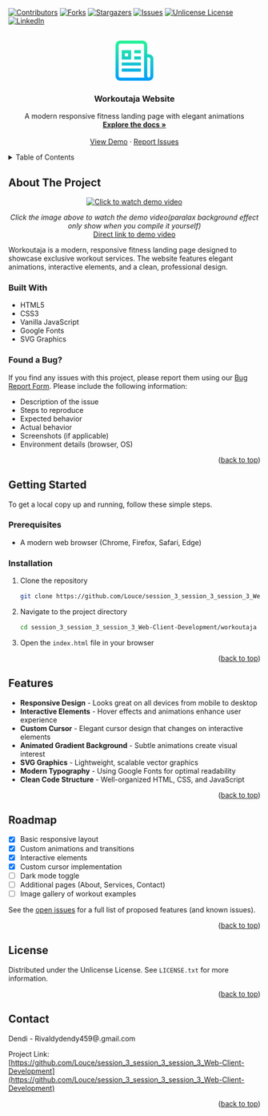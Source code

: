 <a id="readme-top"></a>


[![Contributors][contributors-shield]][contributors-url]
[![Forks][forks-shield]][forks-url]
[![Stargazers][stars-shield]][stars-url]
[![Issues][issues-shield]][issues-url]
[![Unlicense License][license-shield]][license-url]
[![LinkedIn][linkedin-shield]][linkedin-url]



<!-- PROJECT LOGO -->
<br />
<div align="center">
  <a href="https://github.com/Louce/session_3_session_3_session_3_Web-Client-Development">
    <img src="workoutaja/images/logo.png" alt="Logo" width="80" height="80">
  </a>

  <h3 align="center">Workoutaja Website</h3>

  <p align="center">
    A modern responsive fitness landing page with elegant animations
    <br />
    <a href="https://github.com/Louce/session_3_session_3_session_3_Web-Client-Development"><strong>Explore the docs »</strong></a>
    <br />
    <br />
    <a href="https://github.com/Louce/session_3_session_3_session_3_Web-Client-Development">View Demo</a>
    &middot;
    <a href="https://github.com/Louce/session_3_session_3_session_3_Web-Client-Development/issues/new?assignees=&labels=bug&title=Bug%3A+">Report Issues</a>
  </p>
</div>



<!-- TABLE OF CONTENTS -->
<details>
  <summary>Table of Contents</summary>
  <ol>
    <li>
      <a href="#about-the-project">About The Project</a>
      <ul>
        <li><a href="#built-with">Built With</a></li>
      </ul>
    </li>
    <li>
      <a href="#getting-started">Getting Started</a>
      <ul>
        <li><a href="#prerequisites">Prerequisites</a></li>
        <li><a href="#installation">Installation</a></li>
      </ul>
    </li>
    <li><a href="#features">Features</a></li>
    <li><a href="#roadmap">Roadmap</a></li>
    <li><a href="#license">License</a></li>
    <li><a href="#contact">Contact</a></li>
  </ol>
</details>



<!-- ABOUT THE PROJECT -->
## About The Project

<div align="center">
  <a href="workoutaja/Demo/DEMO.mp4">
    <img src="workoutaja/images/demo-preview.gif" alt="Click to watch demo video" width="800">
  </a>
  <p>
    <em>Click the image above to watch the demo video(paralax background effect only show when you compile it yourself)</em><br>
    <a href="workoutaja/Demo/DEMO.mp4">Direct link to demo video</a>
  </p>
</div>

Workoutaja is a modern, responsive fitness landing page designed to showcase exclusive workout services. The website features elegant animations, interactive elements, and a clean, professional design.

### Built With

* HTML5
* CSS3
* Vanilla JavaScript
* Google Fonts
* SVG Graphics

### Found a Bug?
If you find any issues with this project, please report them using our [Bug Report Form](https://github.com/Louce/session_3_session_3_session_3_Web-Client-Development/issues/new?assignees=&labels=bug&title=Bug%3A+). Please include the following information:
- Description of the issue
- Steps to reproduce
- Expected behavior
- Actual behavior
- Screenshots (if applicable)
- Environment details (browser, OS)

<p align="right">(<a href="#readme-top">back to top</a>)</p>


<!-- GETTING STARTED -->
## Getting Started

To get a local copy up and running, follow these simple steps.

### Prerequisites

* A modern web browser (Chrome, Firefox, Safari, Edge)

### Installation

1. Clone the repository
   ```sh
   git clone https://github.com/Louce/session_3_session_3_session_3_Web-Client-Development.git
   ```
2. Navigate to the project directory
   ```sh
   cd session_3_session_3_session_3_Web-Client-Development/workoutaja
   ```
3. Open the `index.html` file in your browser

<p align="right">(<a href="#readme-top">back to top</a>)</p>

<!-- FEATURES -->
## Features

* **Responsive Design** - Looks great on all devices from mobile to desktop
* **Interactive Elements** - Hover effects and animations enhance user experience
* **Custom Cursor** - Elegant cursor design that changes on interactive elements
* **Animated Gradient Background** - Subtle animations create visual interest
* **SVG Graphics** - Lightweight, scalable vector graphics
* **Modern Typography** - Using Google Fonts for optimal readability
* **Clean Code Structure** - Well-organized HTML, CSS, and JavaScript

<p align="right">(<a href="#readme-top">back to top</a>)</p>

<!-- ROADMAP -->
## Roadmap

- [x] Basic responsive layout
- [x] Custom animations and transitions
- [x] Interactive elements
- [x] Custom cursor implementation
- [ ] Dark mode toggle
- [ ] Additional pages (About, Services, Contact)
- [ ] Image gallery of workout examples

See the [open issues](https://github.com/Louce/session_3_session_3_session_3_Web-Client-Development/issues) for a full list of proposed features (and known issues).

<p align="right">(<a href="#readme-top">back to top</a>)</p>




<!-- LICENSE -->
## License

Distributed under the Unlicense License. See `LICENSE.txt` for more information.

<p align="right">(<a href="#readme-top">back to top</a>)</p>



<!-- CONTACT -->
## Contact

Dendi - Rivaldydendy459@.gmail.com

Project Link: [https://github.com/Louce/session_3_session_3_session_3_Web-Client-Development](https://github.com/Louce/session_3_session_3_session_3_Web-Client-Development)

<p align="right">(<a href="#readme-top">back to top</a>)</p>



<!-- MARKDOWN LINKS & IMAGES -->
<!-- https://www.markdownguide.org/basic-syntax/#reference-style-links -->
[contributors-shield]: https://img.shields.io/github/contributors/Louce/session_3_session_3_session_3_Web-Client-Development.svg?style=for-the-badge
[contributors-url]: https://github.com/Louce/session_3_session_3_session_3_Web-Client-Development/graphs/contributors
[forks-shield]: https://img.shields.io/github/forks/Louce/session_3_session_3_session_3_Web-Client-Development.svg?style=for-the-badge
[forks-url]: https://github.com/Louce/session_3_session_3_session_3_Web-Client-Development/forks
[stars-shield]: https://img.shields.io/github/stars/Louce/session_3_session_3_session_3_Web-Client-Development.svg?style=for-the-badge
[stars-url]: https://github.com/Louce/session_3_session_3_session_3_Web-Client-Development/stargazers
[issues-shield]: https://img.shields.io/github/issues/Louce/session_3_session_3_session_3_Web-Client-Development.svg?style=for-the-badge
[issues-url]:https://github.com/Louce/session_3_session_3_session_3_Web-Client-Development/issues
[license-shield]: https://img.shields.io/github/license/Louce/session_3_session_3_session_3_Web-Client-Development.svg?style=for-the-badge
[license-url]:https://github.com/Louce/session_3_session_3_session_3_Web-Client-Development/blob/main/LICENSE.txt
[linkedin-shield]: https://img.shields.io/badge/-LinkedIn-black.svg?style=for-the-badge&logo=linkedin&colorB=555
[linkedin-url]: https://www.linkedin.com/in/dendyrivaldi/
[product-screenshot]: workoutaja/Demo/DEMO.mp4


